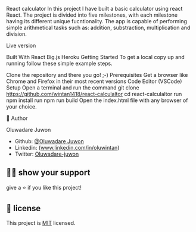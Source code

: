 React calculator
In this project I have  built a  basic calculator using react React. The project is divided into five milestones, with each milestone having its different unique  fucntionality. The app is capable of performing simple arithmetical tasks such as: addition, substraction, multiplication and division.

Live version

Built With
React
Big.js
Heroku
Getting Started
To get a local copy up and running follow these simple example steps.

Clone the repository and there you go! ;-)
Prerequisites
Get a browser like Chrome and Firefox in their most recent versions
Code Editor (VSCode)
Setup
Open a terminal and run the command git clone https://github.com/wintan1418/react-calculaltor
cd react-calculaltor
run npm install
run npm run build
Open the index.html file with any browser of your choice.

👤 Author

Oluwadare Juwon

- Github: [@Oluwadare Juwon](https://github.com/wintan1418)
- Linkedin: (www.linkedin.com/in/oluwintan)
- Twitter: [Oluwadare-juwon](https://twitter.com/@oluwadarejuwon)


## 🙋‍♂ show your support

give a ⭐️ if you like this project!

## 📝 license



This project is [MIT](LICENSE) licensed.